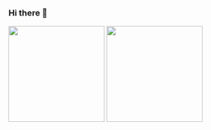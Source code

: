 ### Hi there 👋

<!--
**pretty66/pretty66** is a ✨ _special_ ✨ repository because its `README.md` (this file) appears on your GitHub profile.

Here are some ideas to get you started:

- 🔭 I’m currently working on ...
- 🌱 I’m currently learning ...
- 👯 I’m looking to collaborate on ...
- 🤔 I’m looking for help with ...
- 💬 Ask me about ...
- 📫 How to reach me: ...
- 😄 Pronouns: ...
- ⚡ Fun fact: ...
-->


<p float="left">
<img src="https://github-readme-stats.vercel.app/api?username=pretty66&show_icons=true&theme=dark" height="190">

<img src="https://github-readme-stats.vercel.app/api/top-langs/?username=pretty66&layout=compact&hide=html&langs_count=10&theme=dark" height="190" />
</p>
